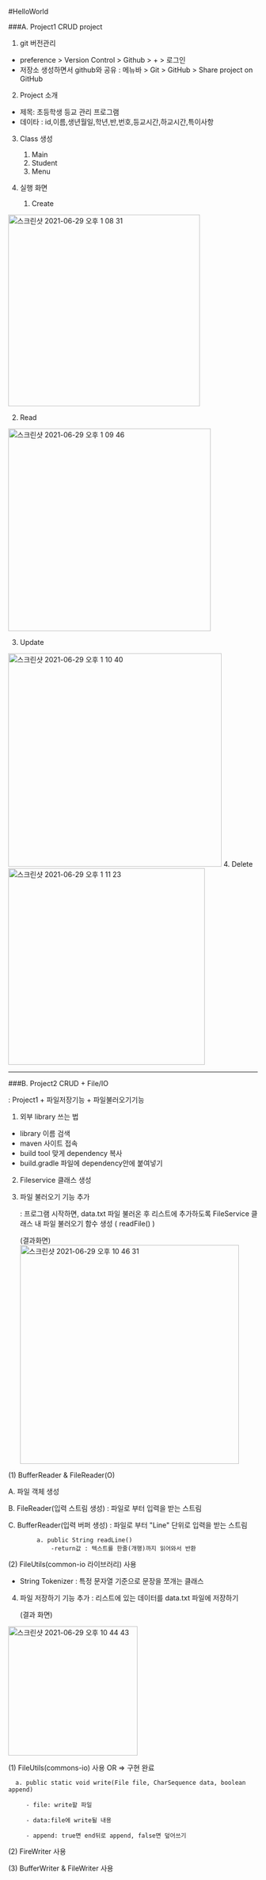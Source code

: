 #HelloWorld

###A. Project1 CRUD project

1. git 버전관리 
- preference > Version Control > Github > + > 로그인 
- 저장소 생성하면서 github와 공유 : 메뉴바 > Git > GitHub > Share project on GitHub 



2. Project 소개
- 제목: 초등학생 등교 관리 프로그램 
- 데이타 : id,이름,생년월일,학년,반,번호,등교시간,하교시간,특이사항


3. Class 생성 

    1) Main
    2) Student 
    3) Menu 
   
4. 실행 화면 
   1. Create

<img width="387" alt="스크린샷 2021-06-29 오후 1 08 31" src="https://user-images.githubusercontent.com/63465350/123735950-24b1c680-d8db-11eb-9d5a-bfc3a35ec0b8.png">
      

   2. Read

<img width="409" alt="스크린샷 2021-06-29 오후 1 09 46" src="https://user-images.githubusercontent.com/63465350/123736018-490da300-d8db-11eb-9651-5c56d25453a0.png">
      

   3. Update

<img width="431" alt="스크린샷 2021-06-29 오후 1 10 40" src="https://user-images.githubusercontent.com/63465350/123736076-68a4cb80-d8db-11eb-9935-6100f37efef0.png">
   4. Delete 

<img width="397" alt="스크린샷 2021-06-29 오후 1 11 23" src="https://user-images.githubusercontent.com/63465350/123736118-82dea980-d8db-11eb-8aa8-51202c197561.png">

* * *

###B. Project2 CRUD + File/IO 

: Project1 + 파일저장기능 + 파일불러오기기능 

   1. 외부 library 쓰는 법
   
   - library 이름 검색 
   - maven 사이트 접속
   - build tool 맞게 dependency 복사
   - build.gradle 파일에 dependency안에 붙여넣기 

   2. Fileservice 클래스 생성

   
3. 파일 불러오기 기능 추가 
   
   : 프로그램 시작하면, data.txt 파일 불러온 후 리스트에 추가하도록 
    FileService 클래스 내 파일 불러오기 함수 생성 ( readFile() )
   

   
   (결과화면)
   <img width="442" alt="스크린샷 2021-06-29 오후 10 46 31" src="https://user-images.githubusercontent.com/63465350/123808645-e7c1f000-d92b-11eb-8f79-27465e203ed1.png">
   

(1) BufferReader & FileReader(O)



A. 파일 객체 생성 

B. FileReader(입력 스트림 생성)
 : 파일로 부터 입력을 받는 스트림 

C. BufferReader(입력 버퍼 생성)
 : 파일로 부터 "Line" 단위로 입력을 받는 스트림

            a. public String readLine()
                -return값 : 텍스트를 한줄(개행)까지 읽어와서 반환 



   
  (2) FileUtils(common-io 라이브러리) 사용 
        



  * String Tokenizer : 특정 문자열 기준으로 문장을 쪼개는 클래스
   


4. 파일 저장하기 기능 추가 
    : 리스트에 있는 데이터를 data.txt 파일에 저장하기 
   
   (결과 화면)


<img width="261" alt="스크린샷 2021-06-29 오후 10 44 43" src="https://user-images.githubusercontent.com/63465350/123809103-49825a00-d92c-11eb-8518-0aedf31f5c1d.png">


   (1) FileUtils(commons-io) 사용 OR => 구현 완료
     

      a. public static void write(File file, CharSequence data, boolean append) 
         
         - file: write할 파일
     
         - data:file에 write될 내용
     
         - append: true면 end뒤로 append, false면 덮어쓰기 
   (2) FireWriter 사용 

   (3) BufferWriter & FileWriter 사용
      


         
   
      


   
    
